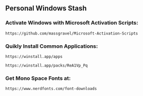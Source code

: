 ## Personal Windows Stash








### Activate Windows with Microsoft Activation Scripts:
```
https://github.com/massgravel/Microsoft-Activation-Scripts
```
### Quikly Install Common Applications:
```
https://winstall.app/apps
```
```
https://winstall.app/packs/ReA1Vp_Pq 
```
### Get Mono Space Fonts at:
```
https://www.nerdfonts.com/font-downloads
```
